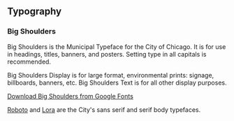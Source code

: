 ## Typography


### Big Shoulders

Big Shoulders is the Municipal Typeface for the City of Chicago. It is for use in headings, titles, banners, and posters. Setting type in all capitals is recommended.

Big Shoulders Display is for large format, environmental prints: signage, billboards, banners, etc. Big Shoulders Text is for all other display purposes.

[Download Big Shoulders from Google Fonts](https://fonts.google.com/?query=big+shoulders)

[Roboto](https://fonts.google.com/specimen/Roboto) and [Lora](https://fonts.google.com/specimen/Lora) are the City's sans serif and serif body typefaces.  

